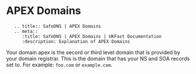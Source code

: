 # APEX Domains
```eval_rst
   .. title:: SafeDNS | APEX Domains
   .. meta::
      :title: SafeDNS | APEX Domains | UKFast Documentation
      :description: Explanation of APEX Domains

```

Your domain apex is the secord or third level domain that is provided by your domain registrar. This is the domain that has your NS and SOA records set to. 
For example: `foo.com` or `example.com`. 
